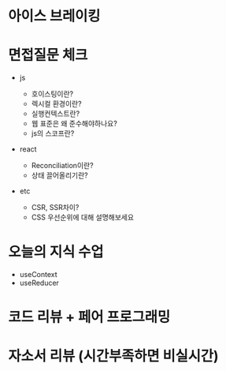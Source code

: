 # 아이스 브레이킹

# 면접질문 체크

- js

  - 호이스팅이란?
  - 렉시컬 환경이란?
  - 실행컨텍스트란?
  - 웹 표준은 왜 준수해야하나요?
  - js의 스코프란?

- react

  - Reconciliation이란?
  - 상태 끌어올리기란?

- etc
  - CSR, SSR차이?
  - CSS 우선순위에 대해 설명해보세요

# 오늘의 지식 수업

- useContext
- useReducer

# 코드 리뷰 + 페어 프로그래밍

# 자소서 리뷰 (시간부족하면 비실시간)
